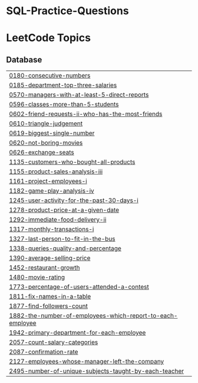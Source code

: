 # SQL-Practice-Questions

<!---LeetCode Topics Start-->
# LeetCode Topics
## Database
|  |
| ------- |
| [0180-consecutive-numbers](https://github.com/Sbha5797/SQL-Practice-Questions/tree/master/0180-consecutive-numbers) |
| [0185-department-top-three-salaries](https://github.com/Sbha5797/SQL-Practice-Questions/tree/master/0185-department-top-three-salaries) |
| [0570-managers-with-at-least-5-direct-reports](https://github.com/Sbha5797/SQL-Practice-Questions/tree/master/0570-managers-with-at-least-5-direct-reports) |
| [0596-classes-more-than-5-students](https://github.com/Sbha5797/SQL-Practice-Questions/tree/master/0596-classes-more-than-5-students) |
| [0602-friend-requests-ii-who-has-the-most-friends](https://github.com/Sbha5797/SQL-Practice-Questions/tree/master/0602-friend-requests-ii-who-has-the-most-friends) |
| [0610-triangle-judgement](https://github.com/Sbha5797/SQL-Practice-Questions/tree/master/0610-triangle-judgement) |
| [0619-biggest-single-number](https://github.com/Sbha5797/SQL-Practice-Questions/tree/master/0619-biggest-single-number) |
| [0620-not-boring-movies](https://github.com/Sbha5797/SQL-Practice-Questions/tree/master/0620-not-boring-movies) |
| [0626-exchange-seats](https://github.com/Sbha5797/SQL-Practice-Questions/tree/master/0626-exchange-seats) |
| [1135-customers-who-bought-all-products](https://github.com/Sbha5797/SQL-Practice-Questions/tree/master/1135-customers-who-bought-all-products) |
| [1155-product-sales-analysis-iii](https://github.com/Sbha5797/SQL-Practice-Questions/tree/master/1155-product-sales-analysis-iii) |
| [1161-project-employees-i](https://github.com/Sbha5797/SQL-Practice-Questions/tree/master/1161-project-employees-i) |
| [1182-game-play-analysis-iv](https://github.com/Sbha5797/SQL-Practice-Questions/tree/master/1182-game-play-analysis-iv) |
| [1245-user-activity-for-the-past-30-days-i](https://github.com/Sbha5797/SQL-Practice-Questions/tree/master/1245-user-activity-for-the-past-30-days-i) |
| [1278-product-price-at-a-given-date](https://github.com/Sbha5797/SQL-Practice-Questions/tree/master/1278-product-price-at-a-given-date) |
| [1292-immediate-food-delivery-ii](https://github.com/Sbha5797/SQL-Practice-Questions/tree/master/1292-immediate-food-delivery-ii) |
| [1317-monthly-transactions-i](https://github.com/Sbha5797/SQL-Practice-Questions/tree/master/1317-monthly-transactions-i) |
| [1327-last-person-to-fit-in-the-bus](https://github.com/Sbha5797/SQL-Practice-Questions/tree/master/1327-last-person-to-fit-in-the-bus) |
| [1338-queries-quality-and-percentage](https://github.com/Sbha5797/SQL-Practice-Questions/tree/master/1338-queries-quality-and-percentage) |
| [1390-average-selling-price](https://github.com/Sbha5797/SQL-Practice-Questions/tree/master/1390-average-selling-price) |
| [1452-restaurant-growth](https://github.com/Sbha5797/SQL-Practice-Questions/tree/master/1452-restaurant-growth) |
| [1480-movie-rating](https://github.com/Sbha5797/SQL-Practice-Questions/tree/master/1480-movie-rating) |
| [1773-percentage-of-users-attended-a-contest](https://github.com/Sbha5797/SQL-Practice-Questions/tree/master/1773-percentage-of-users-attended-a-contest) |
| [1811-fix-names-in-a-table](https://github.com/Sbha5797/SQL-Practice-Questions/tree/master/1811-fix-names-in-a-table) |
| [1877-find-followers-count](https://github.com/Sbha5797/SQL-Practice-Questions/tree/master/1877-find-followers-count) |
| [1882-the-number-of-employees-which-report-to-each-employee](https://github.com/Sbha5797/SQL-Practice-Questions/tree/master/1882-the-number-of-employees-which-report-to-each-employee) |
| [1942-primary-department-for-each-employee](https://github.com/Sbha5797/SQL-Practice-Questions/tree/master/1942-primary-department-for-each-employee) |
| [2057-count-salary-categories](https://github.com/Sbha5797/SQL-Practice-Questions/tree/master/2057-count-salary-categories) |
| [2087-confirmation-rate](https://github.com/Sbha5797/SQL-Practice-Questions/tree/master/2087-confirmation-rate) |
| [2127-employees-whose-manager-left-the-company](https://github.com/Sbha5797/SQL-Practice-Questions/tree/master/2127-employees-whose-manager-left-the-company) |
| [2495-number-of-unique-subjects-taught-by-each-teacher](https://github.com/Sbha5797/SQL-Practice-Questions/tree/master/2495-number-of-unique-subjects-taught-by-each-teacher) |
<!---LeetCode Topics End-->